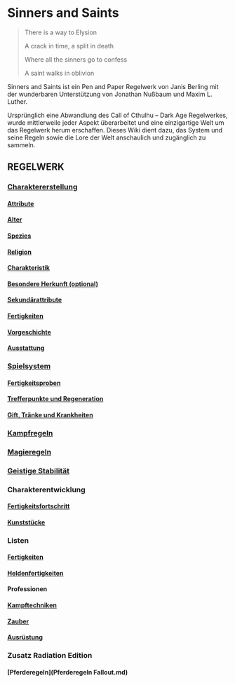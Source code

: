 # Sinners and Saints

> There is a way to Elysion
>
> A crack in time, a split in death
>
> Where all the sinners go to confess
>
> A saint walks in oblivion

Sinners and Saints ist ein Pen and Paper Regelwerk von Janis Berling mit der wunderbaren Unterstützung von Jonathan Nußbaum und Maxim L. Luther.

Ursprünglich eine Abwandlung des Call of Cthulhu – Dark Age Regelwerkes, wurde mittlerweile jeder Aspekt überarbeitet und eine einzigartige Welt um das Regelwerk herum erschaffen. Dieses Wiki dient dazu, das System und seine Regeln sowie die Lore der Welt anschaulich und zugänglich zu sammeln.

## REGELWERK

### [Charaktererstellung](Charaktererstellung/Charaktererstellung.md)

#### [Attribute](Charaktererstellung/Attribute.md)

#### [Alter](Charaktererstellung/Alter.md)

#### [Spezies](Charaktererstellung/Spezies.md)

#### [Religion](Charaktererstellung/Religion.md)

#### [Charakteristik](Charaktererstellung/Charakteristik.md)

#### [Besondere Herkunft (optional)](Charaktererstellung/Herkunft.md)

#### [Sekundärattribute](Charaktererstellung/Sekundärattribute.md)

#### [Fertigkeiten](Charaktererstellung/Fertigkeiten.md)

#### [Vorgeschichte](Charaktererstellung/Vorgeschichte.md)

#### [Ausstattung](Charaktererstellung/Ausstattung.md)

### [Spielsystem](Spielsystem/Spielsystem.md)

#### [Fertigkeitsproben](Spielsystem/Fertigkeitsproben.md)

#### [Trefferpunkte und Regeneration](Spielsystem/Trefferpunkte.md)

#### [Gift, Tränke und Krankheiten](Spielsystem/Gift_und_Tränke.md)

### [Kampfregeln](Kampfregeln/Kampfregeln.md)

### [Magieregeln](Magieregeln/Magieregeln.md)

### [Geistige Stabilität](Geistige_Stabilität/Geistige_Stabilität.md)

### Charakterentwicklung

#### [Fertigkeitsfortschritt](Charaktererstellung/Fertigkeitsfortschritt.md)

#### [Kunststücke](Charaktererstellung/Kunststücke.md)

### Listen

#### [Fertigkeiten](Charaktererstellung/Liste_der_Fertigkeiten.md)

#### [Heldenfertigkeiten](Charaktererstellung/Liste_der_Heldenfertigkeiten.md)

#### Professionen

#### [Kampftechniken](Charaktererstellung/Liste_der_Kampftechniken.md)

#### [Zauber](Charaktererstellung/Liste_der_Zauber.md)

#### [Ausrüstung](Ausrüstung/Ausrüstung.md)


### Zusatz Radiation Edition
#### [Pferderegeln](Pferderegeln Fallout.md)
